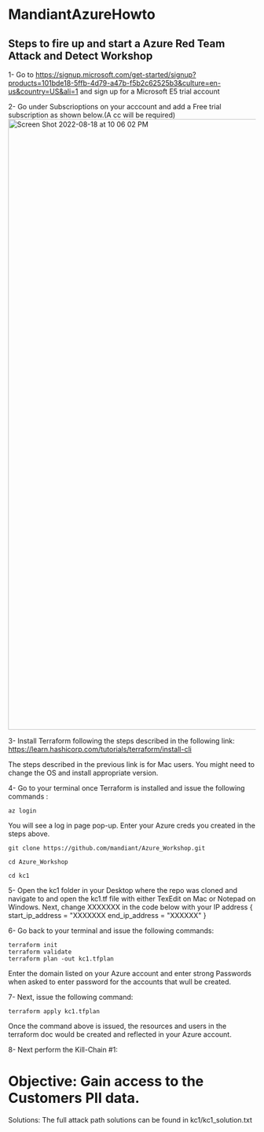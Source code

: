 # MandiantAzureHowto

## Steps to fire up and start a Azure Red Team Attack and Detect Workshop

1- Go to https://signup.microsoft.com/get-started/signup?products=101bde18-5ffb-4d79-a47b-f5b2c62525b3&culture=en-us&country=US&ali=1 and sign up for a Microsoft E5 trial account

2- Go under Subscrioptions on your acccount and add a Free trial subscription as shown below.(A cc will be required)
    <img width="1242" alt="Screen Shot 2022-08-18 at 10 06 02 PM" src="https://user-images.githubusercontent.com/111548571/185527023-582f14f9-79d4-4d30-8b74-df6af72df37c.png">

3- Install Terraform following the steps described in the following link:
 https://learn.hashicorp.com/tutorials/terraform/install-cli
 
 The steps described in the previous link is for Mac users. You might need to change the OS and install appropriate version. 
 
4- Go to your terminal once Terraform is installed and issue the following commands :

```
az login

```

You will see a log in page pop-up. Enter your Azure creds you created in the steps above.

```
git clone https://github.com/mandiant/Azure_Workshop.git

cd Azure_Workshop

cd kc1
```
5- Open the kc1 folder in your Desktop where the repo was cloned and navigate to and open the kc1.tf file with either TexEdit on Mac or Notepad on Windows. Next, change XXXXXXX in the code below with your IP address
{
start_ip_address    = "XXXXXXX
  end_ip_address    = "XXXXXX"
}

6- Go back to your terminal and issue the following commands: 

```
terraform init
terraform validate
terraform plan -out kc1.tfplan

```
Enter the domain listed on your Azure account and enter strong Passwords when asked to enter password for the accounts that wull be created. 

7- Next, issue the following command: 

```
terraform apply kc1.tfplan

```
Once the command above is issued, the resources and users in the terraform doc would be created and reflected in your Azure account. 

8- Next perform the Kill-Chain #1:

# Objective: Gain access to the Customers PII data.

Solutions: The full attack path solutions can be found in kc1/kc1_solution.txt

